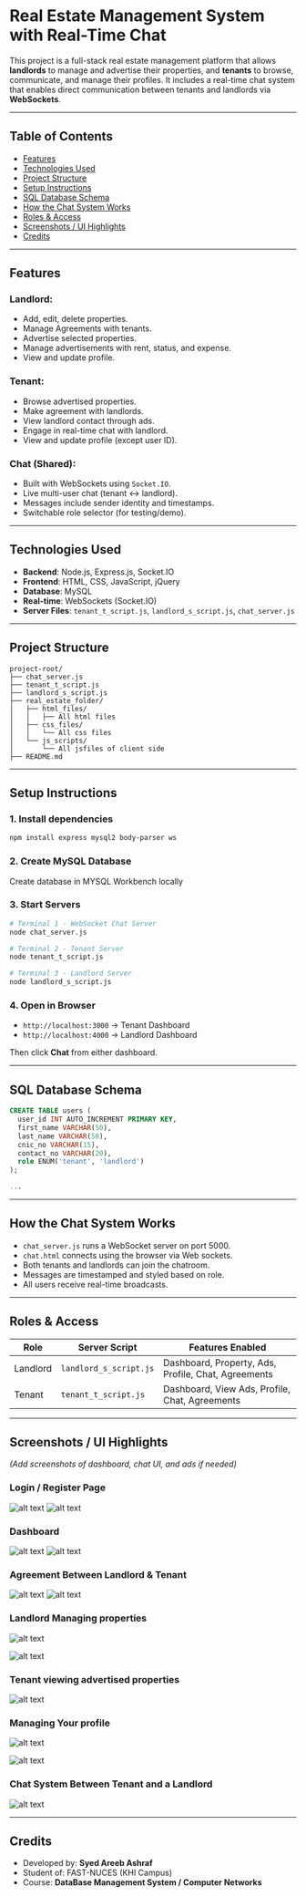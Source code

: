 # Real Estate Management System with Real-Time Chat

This project is a full-stack real estate management platform that allows **landlords** to manage and advertise their properties, and **tenants** to browse, communicate, and manage their profiles. It includes a real-time chat system that enables direct communication between tenants and landlords via **WebSockets**.

---

## Table of Contents
- [Features](#-features)
- [Technologies Used](#-technologies-used)
- [Project Structure](#-project-structure)
- [Setup Instructions](#-setup-instructions)
- [SQL Database Schema](#-sql-database-schema)
- [How the Chat System Works](#-how-the-chat-system-works)
- [Roles & Access](#-roles--access)
- [Screenshots / UI Highlights](#-screenshots--ui-highlights)
- [Credits](#-credits)


---

## Features

### Landlord:
- Add, edit, delete properties.
- Manage Agreements with tenants.
- Advertise selected properties.
- Manage advertisements with rent, status, and expense.
- View and update profile.

### Tenant:
- Browse advertised properties.
- Make agreement with landlords.
- View landlord contact through ads.
- Engage in real-time chat with landlord.
- View and update profile (except user ID).

### Chat (Shared):
- Built with WebSockets using `Socket.IO`.
- Live multi-user chat (tenant ↔ landlord).
- Messages include sender identity and timestamps.
- Switchable role selector (for testing/demo).

---

## Technologies Used

- **Backend**: Node.js, Express.js, Socket.IO
- **Frontend**: HTML, CSS, JavaScript, jQuery
- **Database**: MySQL
- **Real-time**: WebSockets (Socket.IO)
- **Server Files**: `tenant_t_script.js`, `landlord_s_script.js`, `chat_server.js`

---

## Project Structure

```
project-root/
├── chat_server.js
├── tenant_t_script.js
├── landlord_s_script.js
├── real_estate_folder/
│   ├── html_files/
│   │   ├── All html files
│   ├── css_files/
│   │   └── All css files
│   └── js_scripts/
│       └── All jsfiles of client side
├── README.md

```

---

## Setup Instructions

### 1. Install dependencies

```bash
npm install express mysql2 body-parser ws
```

### 2. Create MySQL Database
Create database in MYSQL Workbench locally




### 3. Start Servers

```bash
# Terminal 1 - WebSocket Chat Server
node chat_server.js

# Terminal 2 - Tenant Server
node tenant_t_script.js

# Terminal 3 - Landlord Server
node landlord_s_script.js
```

### 4. Open in Browser

- `http://localhost:3000` → Tenant Dashboard  
- `http://localhost:4000` → Landlord Dashboard  

Then click **Chat** from either dashboard.

---

## SQL Database Schema

```sql
CREATE TABLE users (
  user_id INT AUTO_INCREMENT PRIMARY KEY,
  first_name VARCHAR(50),
  last_name VARCHAR(50),
  cnic_no VARCHAR(15),
  contact_no VARCHAR(20),
  role ENUM('tenant', 'landlord')
);

...

```

---

## How the Chat System Works

- `chat_server.js` runs a WebSocket server on port 5000.
- `chat.html` connects using the browser via Web sockets.
- Both tenants and landlords can join the chatroom.
- Messages are timestamped and styled based on role.
- All users receive real-time broadcasts.

---

## Roles & Access

| Role     | Server Script          | Features Enabled                           |
|----------|------------------------|--------------------------------------------|
| Landlord | `landlord_s_script.js` | Dashboard, Property, Ads, Profile, Chat, Agreements     |
| Tenant   | `tenant_t_script.js`   | Dashboard, View Ads, Profile, Chat, Agreements          |

---

## Screenshots / UI Highlights

_(Add screenshots of dashboard, chat UI, and ads if needed)_


### Login / Register Page
![alt text](/real_estate_folder/web_pics/image-8.png)
![alt text](/real_estate_folder/web_pics/image-9.png)

### Dashboard
![alt text](/real_estate_folder/web_pics/image-10.png)
![alt text](/real_estate_folder/web_pics/image-11.png)

### Agreement Between Landlord & Tenant
![alt text](/real_estate_folder/web_pics/image-6.png)
![alt text](/real_estate_folder/web_pics/image-7.png)


### Landlord Managing properties
![alt text](/real_estate_folder/web_pics/image-4.png)

![alt text](/real_estate_folder/web_pics/image-5.png)

### Tenant viewing advertised properties
![alt text](/real_estate_folder/web_pics/image-3.png)

### Managing Your profile
![alt text](/real_estate_folder/web_pics/image-1.png)

![alt text](/real_estate_folder/web_pics/image-2.png)

### Chat System Between Tenant and a Landlord
![alt text](/real_estate_folder/web_pics/image.png)



---

## Credits

- Developed by: **Syed Areeb Ashraf**
- Student of: FAST-NUCES (KHI Campus)
- Course: **DataBase Management System / Computer Networks**
